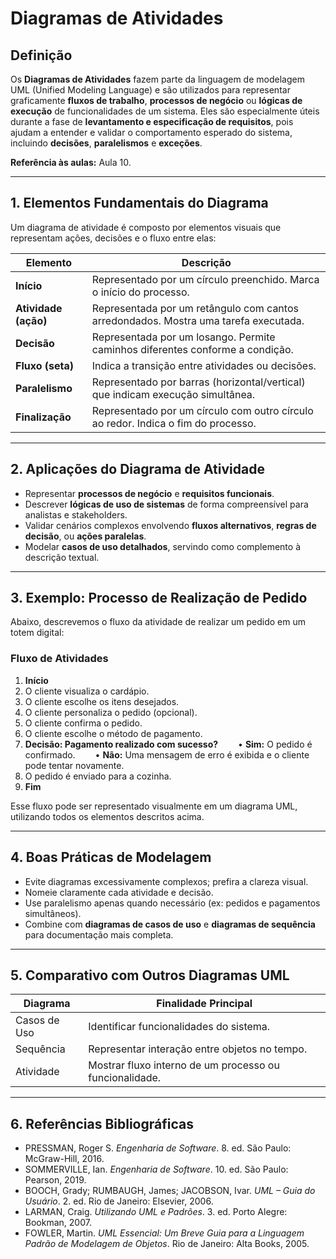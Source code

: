 # Diagramas de Atividades

## Definição

Os **Diagramas de Atividades** fazem parte da linguagem de modelagem UML (Unified Modeling Language) e são utilizados para representar graficamente **fluxos de trabalho**, **processos de negócio** ou **lógicas de execução** de funcionalidades de um sistema. Eles são especialmente úteis durante a fase de **levantamento e especificação de requisitos**, pois ajudam a entender e validar o comportamento esperado do sistema, incluindo **decisões**, **paralelismos** e **exceções**.

**Referência às aulas:** Aula 10.

---

## 1. Elementos Fundamentais do Diagrama

Um diagrama de atividade é composto por elementos visuais que representam ações, decisões e o fluxo entre elas:

| Elemento             | Descrição                                                                           |
| -------------------- | ----------------------------------------------------------------------------------- |
| **Início**           | Representado por um círculo preenchido. Marca o início do processo.                 |
| **Atividade (ação)** | Representada por um retângulo com cantos arredondados. Mostra uma tarefa executada. |
| **Decisão**          | Representada por um losango. Permite caminhos diferentes conforme a condição.       |
| **Fluxo (seta)**     | Indica a transição entre atividades ou decisões.                                    |
| **Paralelismo**      | Representado por barras (horizontal/vertical) que indicam execução simultânea.      |
| **Finalização**      | Representado por um círculo com outro círculo ao redor. Indica o fim do processo.   |

---

## 2. Aplicações do Diagrama de Atividade

* Representar **processos de negócio** e **requisitos funcionais**.
* Descrever **lógicas de uso de sistemas** de forma compreensível para analistas e stakeholders.
* Validar cenários complexos envolvendo **fluxos alternativos**, **regras de decisão**, ou **ações paralelas**.
* Modelar **casos de uso detalhados**, servindo como complemento à descrição textual.

---

## 3. Exemplo: Processo de Realização de Pedido

Abaixo, descrevemos o fluxo da atividade de realizar um pedido em um totem digital:

### Fluxo de Atividades

1. **Início**
2. O cliente visualiza o cardápio.
3. O cliente escolhe os itens desejados.
4. O cliente personaliza o pedido (opcional).
5. O cliente confirma o pedido.
6. O cliente escolhe o método de pagamento.
7. **Decisão: Pagamento realizado com sucesso?**
     • **Sim:** O pedido é confirmado.
     • **Não:** Uma mensagem de erro é exibida e o cliente pode tentar novamente.
8. O pedido é enviado para a cozinha.
9. **Fim**

Esse fluxo pode ser representado visualmente em um diagrama UML, utilizando todos os elementos descritos acima.

---

## 4. Boas Práticas de Modelagem

* Evite diagramas excessivamente complexos; prefira a clareza visual.
* Nomeie claramente cada atividade e decisão.
* Use paralelismo apenas quando necessário (ex: pedidos e pagamentos simultâneos).
* Combine com **diagramas de casos de uso** e **diagramas de sequência** para documentação mais completa.

---

## 5. Comparativo com Outros Diagramas UML

| Diagrama     | Finalidade Principal                                    |
| ------------ | ------------------------------------------------------- |
| Casos de Uso | Identificar funcionalidades do sistema.                 |
| Sequência    | Representar interação entre objetos no tempo.           |
| Atividade    | Mostrar fluxo interno de um processo ou funcionalidade. |

---

## 6. Referências Bibliográficas

* PRESSMAN, Roger S. *Engenharia de Software*. 8. ed. São Paulo: McGraw-Hill, 2016.
* SOMMERVILLE, Ian. *Engenharia de Software*. 10. ed. São Paulo: Pearson, 2019.
* BOOCH, Grady; RUMBAUGH, James; JACOBSON, Ivar. *UML – Guia do Usuário*. 2. ed. Rio de Janeiro: Elsevier, 2006.
* LARMAN, Craig. *Utilizando UML e Padrões*. 3. ed. Porto Alegre: Bookman, 2007.
* FOWLER, Martin. *UML Essencial: Um Breve Guia para a Linguagem Padrão de Modelagem de Objetos*. Rio de Janeiro: Alta Books, 2005.

